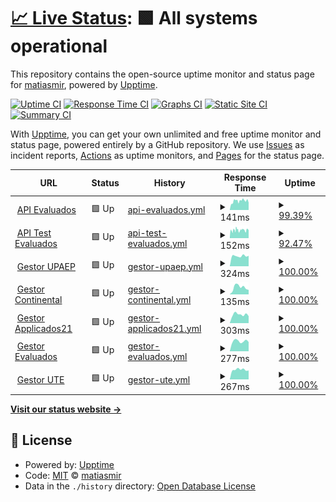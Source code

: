 # [📈 Live Status](https://status.e-valuados.com): <!--live status--> **🟩 All systems operational**

This repository contains the open-source uptime monitor and status page for [matiasmir](https://status.e-valuados.com), powered by [Upptime](https://github.com/upptime/upptime).

[![Uptime CI](https://github.com/matiasmir/status/workflows/Uptime%20CI/badge.svg)](https://github.com/matiasmir/status/actions?query=workflow%3A%22Uptime+CI%22)
[![Response Time CI](https://github.com/matiasmir/status/workflows/Response%20Time%20CI/badge.svg)](https://github.com/matiasmir/status/actions?query=workflow%3A%22Response+Time+CI%22)
[![Graphs CI](https://github.com/matiasmir/status/workflows/Graphs%20CI/badge.svg)](https://github.com/matiasmir/status/actions?query=workflow%3A%22Graphs+CI%22)
[![Static Site CI](https://github.com/matiasmir/status/workflows/Static%20Site%20CI/badge.svg)](https://github.com/matiasmir/status/actions?query=workflow%3A%22Static+Site+CI%22)
[![Summary CI](https://github.com/matiasmir/status/workflows/Summary%20CI/badge.svg)](https://github.com/matiasmir/status/actions?query=workflow%3A%22Summary+CI%22)

With [Upptime](https://upptime.js.org), you can get your own unlimited and free uptime monitor and status page, powered entirely by a GitHub repository. We use [Issues](https://github.com/matiasmir/status/issues) as incident reports, [Actions](https://github.com/matiasmir/status/actions) as uptime monitors, and [Pages](https://status.e-valuados.com) for the status page.

<!--start: status pages-->
<!-- This summary is generated by Upptime (https://github.com/upptime/upptime) -->
<!-- Do not edit this manually, your changes will be overwritten -->
<!-- prettier-ignore -->
| URL | Status | History | Response Time | Uptime |
| --- | ------ | ------- | ------------- | ------ |
| <img alt="" src="https://icons.duckduckgo.com/ip3/api.e-valuados.com.ico" height="13"> [API Evaluados](https://api.e-valuados.com/v1/health) | 🟩 Up | [api-evaluados.yml](https://github.com/matiasmir/status/commits/HEAD/history/api-evaluados.yml) | <details><summary><img alt="Response time graph" src="./graphs/api-evaluados/response-time-week.png" height="20"> 141ms</summary><br><a href="https://status.e-valuados.com/history/api-evaluados"><img alt="Response time 162" src="https://img.shields.io/endpoint?url=https%3A%2F%2Fraw.githubusercontent.com%2Fmatiasmir%2Fstatus%2FHEAD%2Fapi%2Fapi-evaluados%2Fresponse-time.json"></a><br><a href="https://status.e-valuados.com/history/api-evaluados"><img alt="24-hour response time 113" src="https://img.shields.io/endpoint?url=https%3A%2F%2Fraw.githubusercontent.com%2Fmatiasmir%2Fstatus%2FHEAD%2Fapi%2Fapi-evaluados%2Fresponse-time-day.json"></a><br><a href="https://status.e-valuados.com/history/api-evaluados"><img alt="7-day response time 141" src="https://img.shields.io/endpoint?url=https%3A%2F%2Fraw.githubusercontent.com%2Fmatiasmir%2Fstatus%2FHEAD%2Fapi%2Fapi-evaluados%2Fresponse-time-week.json"></a><br><a href="https://status.e-valuados.com/history/api-evaluados"><img alt="30-day response time 131" src="https://img.shields.io/endpoint?url=https%3A%2F%2Fraw.githubusercontent.com%2Fmatiasmir%2Fstatus%2FHEAD%2Fapi%2Fapi-evaluados%2Fresponse-time-month.json"></a><br><a href="https://status.e-valuados.com/history/api-evaluados"><img alt="1-year response time 176" src="https://img.shields.io/endpoint?url=https%3A%2F%2Fraw.githubusercontent.com%2Fmatiasmir%2Fstatus%2FHEAD%2Fapi%2Fapi-evaluados%2Fresponse-time-year.json"></a></details> | <details><summary><a href="https://status.e-valuados.com/history/api-evaluados">99.39%</a></summary><a href="https://status.e-valuados.com/history/api-evaluados"><img alt="All-time uptime 99.93%" src="https://img.shields.io/endpoint?url=https%3A%2F%2Fraw.githubusercontent.com%2Fmatiasmir%2Fstatus%2FHEAD%2Fapi%2Fapi-evaluados%2Fuptime.json"></a><br><a href="https://status.e-valuados.com/history/api-evaluados"><img alt="24-hour uptime 100.00%" src="https://img.shields.io/endpoint?url=https%3A%2F%2Fraw.githubusercontent.com%2Fmatiasmir%2Fstatus%2FHEAD%2Fapi%2Fapi-evaluados%2Fuptime-day.json"></a><br><a href="https://status.e-valuados.com/history/api-evaluados"><img alt="7-day uptime 99.39%" src="https://img.shields.io/endpoint?url=https%3A%2F%2Fraw.githubusercontent.com%2Fmatiasmir%2Fstatus%2FHEAD%2Fapi%2Fapi-evaluados%2Fuptime-week.json"></a><br><a href="https://status.e-valuados.com/history/api-evaluados"><img alt="30-day uptime 99.64%" src="https://img.shields.io/endpoint?url=https%3A%2F%2Fraw.githubusercontent.com%2Fmatiasmir%2Fstatus%2FHEAD%2Fapi%2Fapi-evaluados%2Fuptime-month.json"></a><br><a href="https://status.e-valuados.com/history/api-evaluados"><img alt="1-year uptime 99.90%" src="https://img.shields.io/endpoint?url=https%3A%2F%2Fraw.githubusercontent.com%2Fmatiasmir%2Fstatus%2FHEAD%2Fapi%2Fapi-evaluados%2Fuptime-year.json"></a></details>
| <img alt="" src="https://icons.duckduckgo.com/ip3/api.test.e-valuados.com.ico" height="13"> [API Test Evaluados](https://api.test.e-valuados.com/v1/health) | 🟩 Up | [api-test-evaluados.yml](https://github.com/matiasmir/status/commits/HEAD/history/api-test-evaluados.yml) | <details><summary><img alt="Response time graph" src="./graphs/api-test-evaluados/response-time-week.png" height="20"> 152ms</summary><br><a href="https://status.e-valuados.com/history/api-test-evaluados"><img alt="Response time 160" src="https://img.shields.io/endpoint?url=https%3A%2F%2Fraw.githubusercontent.com%2Fmatiasmir%2Fstatus%2FHEAD%2Fapi%2Fapi-test-evaluados%2Fresponse-time.json"></a><br><a href="https://status.e-valuados.com/history/api-test-evaluados"><img alt="24-hour response time 135" src="https://img.shields.io/endpoint?url=https%3A%2F%2Fraw.githubusercontent.com%2Fmatiasmir%2Fstatus%2FHEAD%2Fapi%2Fapi-test-evaluados%2Fresponse-time-day.json"></a><br><a href="https://status.e-valuados.com/history/api-test-evaluados"><img alt="7-day response time 152" src="https://img.shields.io/endpoint?url=https%3A%2F%2Fraw.githubusercontent.com%2Fmatiasmir%2Fstatus%2FHEAD%2Fapi%2Fapi-test-evaluados%2Fresponse-time-week.json"></a><br><a href="https://status.e-valuados.com/history/api-test-evaluados"><img alt="30-day response time 152" src="https://img.shields.io/endpoint?url=https%3A%2F%2Fraw.githubusercontent.com%2Fmatiasmir%2Fstatus%2FHEAD%2Fapi%2Fapi-test-evaluados%2Fresponse-time-month.json"></a><br><a href="https://status.e-valuados.com/history/api-test-evaluados"><img alt="1-year response time 167" src="https://img.shields.io/endpoint?url=https%3A%2F%2Fraw.githubusercontent.com%2Fmatiasmir%2Fstatus%2FHEAD%2Fapi%2Fapi-test-evaluados%2Fresponse-time-year.json"></a></details> | <details><summary><a href="https://status.e-valuados.com/history/api-test-evaluados">92.47%</a></summary><a href="https://status.e-valuados.com/history/api-test-evaluados"><img alt="All-time uptime 99.76%" src="https://img.shields.io/endpoint?url=https%3A%2F%2Fraw.githubusercontent.com%2Fmatiasmir%2Fstatus%2FHEAD%2Fapi%2Fapi-test-evaluados%2Fuptime.json"></a><br><a href="https://status.e-valuados.com/history/api-test-evaluados"><img alt="24-hour uptime 79.41%" src="https://img.shields.io/endpoint?url=https%3A%2F%2Fraw.githubusercontent.com%2Fmatiasmir%2Fstatus%2FHEAD%2Fapi%2Fapi-test-evaluados%2Fuptime-day.json"></a><br><a href="https://status.e-valuados.com/history/api-test-evaluados"><img alt="7-day uptime 92.47%" src="https://img.shields.io/endpoint?url=https%3A%2F%2Fraw.githubusercontent.com%2Fmatiasmir%2Fstatus%2FHEAD%2Fapi%2Fapi-test-evaluados%2Fuptime-week.json"></a><br><a href="https://status.e-valuados.com/history/api-test-evaluados"><img alt="30-day uptime 96.23%" src="https://img.shields.io/endpoint?url=https%3A%2F%2Fraw.githubusercontent.com%2Fmatiasmir%2Fstatus%2FHEAD%2Fapi%2Fapi-test-evaluados%2Fuptime-month.json"></a><br><a href="https://status.e-valuados.com/history/api-test-evaluados"><img alt="1-year uptime 99.60%" src="https://img.shields.io/endpoint?url=https%3A%2F%2Fraw.githubusercontent.com%2Fmatiasmir%2Fstatus%2FHEAD%2Fapi%2Fapi-test-evaluados%2Fuptime-year.json"></a></details>
| <img alt="" src="https://icons.duckduckgo.com/ip3/upaep.e-valuados.com.ico" height="13"> [Gestor UPAEP](https://upaep.e-valuados.com) | 🟩 Up | [gestor-upaep.yml](https://github.com/matiasmir/status/commits/HEAD/history/gestor-upaep.yml) | <details><summary><img alt="Response time graph" src="./graphs/gestor-upaep/response-time-week.png" height="20"> 324ms</summary><br><a href="https://status.e-valuados.com/history/gestor-upaep"><img alt="Response time 286" src="https://img.shields.io/endpoint?url=https%3A%2F%2Fraw.githubusercontent.com%2Fmatiasmir%2Fstatus%2FHEAD%2Fapi%2Fgestor-upaep%2Fresponse-time.json"></a><br><a href="https://status.e-valuados.com/history/gestor-upaep"><img alt="24-hour response time 329" src="https://img.shields.io/endpoint?url=https%3A%2F%2Fraw.githubusercontent.com%2Fmatiasmir%2Fstatus%2FHEAD%2Fapi%2Fgestor-upaep%2Fresponse-time-day.json"></a><br><a href="https://status.e-valuados.com/history/gestor-upaep"><img alt="7-day response time 324" src="https://img.shields.io/endpoint?url=https%3A%2F%2Fraw.githubusercontent.com%2Fmatiasmir%2Fstatus%2FHEAD%2Fapi%2Fgestor-upaep%2Fresponse-time-week.json"></a><br><a href="https://status.e-valuados.com/history/gestor-upaep"><img alt="30-day response time 294" src="https://img.shields.io/endpoint?url=https%3A%2F%2Fraw.githubusercontent.com%2Fmatiasmir%2Fstatus%2FHEAD%2Fapi%2Fgestor-upaep%2Fresponse-time-month.json"></a><br><a href="https://status.e-valuados.com/history/gestor-upaep"><img alt="1-year response time 292" src="https://img.shields.io/endpoint?url=https%3A%2F%2Fraw.githubusercontent.com%2Fmatiasmir%2Fstatus%2FHEAD%2Fapi%2Fgestor-upaep%2Fresponse-time-year.json"></a></details> | <details><summary><a href="https://status.e-valuados.com/history/gestor-upaep">100.00%</a></summary><a href="https://status.e-valuados.com/history/gestor-upaep"><img alt="All-time uptime 99.96%" src="https://img.shields.io/endpoint?url=https%3A%2F%2Fraw.githubusercontent.com%2Fmatiasmir%2Fstatus%2FHEAD%2Fapi%2Fgestor-upaep%2Fuptime.json"></a><br><a href="https://status.e-valuados.com/history/gestor-upaep"><img alt="24-hour uptime 100.00%" src="https://img.shields.io/endpoint?url=https%3A%2F%2Fraw.githubusercontent.com%2Fmatiasmir%2Fstatus%2FHEAD%2Fapi%2Fgestor-upaep%2Fuptime-day.json"></a><br><a href="https://status.e-valuados.com/history/gestor-upaep"><img alt="7-day uptime 100.00%" src="https://img.shields.io/endpoint?url=https%3A%2F%2Fraw.githubusercontent.com%2Fmatiasmir%2Fstatus%2FHEAD%2Fapi%2Fgestor-upaep%2Fuptime-week.json"></a><br><a href="https://status.e-valuados.com/history/gestor-upaep"><img alt="30-day uptime 100.00%" src="https://img.shields.io/endpoint?url=https%3A%2F%2Fraw.githubusercontent.com%2Fmatiasmir%2Fstatus%2FHEAD%2Fapi%2Fgestor-upaep%2Fuptime-month.json"></a><br><a href="https://status.e-valuados.com/history/gestor-upaep"><img alt="1-year uptime 99.99%" src="https://img.shields.io/endpoint?url=https%3A%2F%2Fraw.githubusercontent.com%2Fmatiasmir%2Fstatus%2FHEAD%2Fapi%2Fgestor-upaep%2Fuptime-year.json"></a></details>
| <img alt="" src="https://icons.duckduckgo.com/ip3/continental.e-valuados.com.ico" height="13"> [Gestor Continental](https://continental.e-valuados.com) | 🟩 Up | [gestor-continental.yml](https://github.com/matiasmir/status/commits/HEAD/history/gestor-continental.yml) | <details><summary><img alt="Response time graph" src="./graphs/gestor-continental/response-time-week.png" height="20"> 135ms</summary><br><a href="https://status.e-valuados.com/history/gestor-continental"><img alt="Response time 115" src="https://img.shields.io/endpoint?url=https%3A%2F%2Fraw.githubusercontent.com%2Fmatiasmir%2Fstatus%2FHEAD%2Fapi%2Fgestor-continental%2Fresponse-time.json"></a><br><a href="https://status.e-valuados.com/history/gestor-continental"><img alt="24-hour response time 88" src="https://img.shields.io/endpoint?url=https%3A%2F%2Fraw.githubusercontent.com%2Fmatiasmir%2Fstatus%2FHEAD%2Fapi%2Fgestor-continental%2Fresponse-time-day.json"></a><br><a href="https://status.e-valuados.com/history/gestor-continental"><img alt="7-day response time 135" src="https://img.shields.io/endpoint?url=https%3A%2F%2Fraw.githubusercontent.com%2Fmatiasmir%2Fstatus%2FHEAD%2Fapi%2Fgestor-continental%2Fresponse-time-week.json"></a><br><a href="https://status.e-valuados.com/history/gestor-continental"><img alt="30-day response time 124" src="https://img.shields.io/endpoint?url=https%3A%2F%2Fraw.githubusercontent.com%2Fmatiasmir%2Fstatus%2FHEAD%2Fapi%2Fgestor-continental%2Fresponse-time-month.json"></a><br><a href="https://status.e-valuados.com/history/gestor-continental"><img alt="1-year response time 119" src="https://img.shields.io/endpoint?url=https%3A%2F%2Fraw.githubusercontent.com%2Fmatiasmir%2Fstatus%2FHEAD%2Fapi%2Fgestor-continental%2Fresponse-time-year.json"></a></details> | <details><summary><a href="https://status.e-valuados.com/history/gestor-continental">100.00%</a></summary><a href="https://status.e-valuados.com/history/gestor-continental"><img alt="All-time uptime 99.96%" src="https://img.shields.io/endpoint?url=https%3A%2F%2Fraw.githubusercontent.com%2Fmatiasmir%2Fstatus%2FHEAD%2Fapi%2Fgestor-continental%2Fuptime.json"></a><br><a href="https://status.e-valuados.com/history/gestor-continental"><img alt="24-hour uptime 100.00%" src="https://img.shields.io/endpoint?url=https%3A%2F%2Fraw.githubusercontent.com%2Fmatiasmir%2Fstatus%2FHEAD%2Fapi%2Fgestor-continental%2Fuptime-day.json"></a><br><a href="https://status.e-valuados.com/history/gestor-continental"><img alt="7-day uptime 100.00%" src="https://img.shields.io/endpoint?url=https%3A%2F%2Fraw.githubusercontent.com%2Fmatiasmir%2Fstatus%2FHEAD%2Fapi%2Fgestor-continental%2Fuptime-week.json"></a><br><a href="https://status.e-valuados.com/history/gestor-continental"><img alt="30-day uptime 100.00%" src="https://img.shields.io/endpoint?url=https%3A%2F%2Fraw.githubusercontent.com%2Fmatiasmir%2Fstatus%2FHEAD%2Fapi%2Fgestor-continental%2Fuptime-month.json"></a><br><a href="https://status.e-valuados.com/history/gestor-continental"><img alt="1-year uptime 100.00%" src="https://img.shields.io/endpoint?url=https%3A%2F%2Fraw.githubusercontent.com%2Fmatiasmir%2Fstatus%2FHEAD%2Fapi%2Fgestor-continental%2Fuptime-year.json"></a></details>
| <img alt="" src="https://icons.duckduckgo.com/ip3/applicados21.e-valuados.com.ico" height="13"> [Gestor Applicados21](https://applicados21.e-valuados.com) | 🟩 Up | [gestor-applicados21.yml](https://github.com/matiasmir/status/commits/HEAD/history/gestor-applicados21.yml) | <details><summary><img alt="Response time graph" src="./graphs/gestor-applicados21/response-time-week.png" height="20"> 303ms</summary><br><a href="https://status.e-valuados.com/history/gestor-applicados21"><img alt="Response time 279" src="https://img.shields.io/endpoint?url=https%3A%2F%2Fraw.githubusercontent.com%2Fmatiasmir%2Fstatus%2FHEAD%2Fapi%2Fgestor-applicados21%2Fresponse-time.json"></a><br><a href="https://status.e-valuados.com/history/gestor-applicados21"><img alt="24-hour response time 246" src="https://img.shields.io/endpoint?url=https%3A%2F%2Fraw.githubusercontent.com%2Fmatiasmir%2Fstatus%2FHEAD%2Fapi%2Fgestor-applicados21%2Fresponse-time-day.json"></a><br><a href="https://status.e-valuados.com/history/gestor-applicados21"><img alt="7-day response time 303" src="https://img.shields.io/endpoint?url=https%3A%2F%2Fraw.githubusercontent.com%2Fmatiasmir%2Fstatus%2FHEAD%2Fapi%2Fgestor-applicados21%2Fresponse-time-week.json"></a><br><a href="https://status.e-valuados.com/history/gestor-applicados21"><img alt="30-day response time 295" src="https://img.shields.io/endpoint?url=https%3A%2F%2Fraw.githubusercontent.com%2Fmatiasmir%2Fstatus%2FHEAD%2Fapi%2Fgestor-applicados21%2Fresponse-time-month.json"></a><br><a href="https://status.e-valuados.com/history/gestor-applicados21"><img alt="1-year response time 284" src="https://img.shields.io/endpoint?url=https%3A%2F%2Fraw.githubusercontent.com%2Fmatiasmir%2Fstatus%2FHEAD%2Fapi%2Fgestor-applicados21%2Fresponse-time-year.json"></a></details> | <details><summary><a href="https://status.e-valuados.com/history/gestor-applicados21">100.00%</a></summary><a href="https://status.e-valuados.com/history/gestor-applicados21"><img alt="All-time uptime 99.96%" src="https://img.shields.io/endpoint?url=https%3A%2F%2Fraw.githubusercontent.com%2Fmatiasmir%2Fstatus%2FHEAD%2Fapi%2Fgestor-applicados21%2Fuptime.json"></a><br><a href="https://status.e-valuados.com/history/gestor-applicados21"><img alt="24-hour uptime 100.00%" src="https://img.shields.io/endpoint?url=https%3A%2F%2Fraw.githubusercontent.com%2Fmatiasmir%2Fstatus%2FHEAD%2Fapi%2Fgestor-applicados21%2Fuptime-day.json"></a><br><a href="https://status.e-valuados.com/history/gestor-applicados21"><img alt="7-day uptime 100.00%" src="https://img.shields.io/endpoint?url=https%3A%2F%2Fraw.githubusercontent.com%2Fmatiasmir%2Fstatus%2FHEAD%2Fapi%2Fgestor-applicados21%2Fuptime-week.json"></a><br><a href="https://status.e-valuados.com/history/gestor-applicados21"><img alt="30-day uptime 100.00%" src="https://img.shields.io/endpoint?url=https%3A%2F%2Fraw.githubusercontent.com%2Fmatiasmir%2Fstatus%2FHEAD%2Fapi%2Fgestor-applicados21%2Fuptime-month.json"></a><br><a href="https://status.e-valuados.com/history/gestor-applicados21"><img alt="1-year uptime 99.99%" src="https://img.shields.io/endpoint?url=https%3A%2F%2Fraw.githubusercontent.com%2Fmatiasmir%2Fstatus%2FHEAD%2Fapi%2Fgestor-applicados21%2Fuptime-year.json"></a></details>
| <img alt="" src="https://icons.duckduckgo.com/ip3/docente.e-valuados.com.ico" height="13"> [Gestor Evaluados](https://docente.e-valuados.com) | 🟩 Up | [gestor-evaluados.yml](https://github.com/matiasmir/status/commits/HEAD/history/gestor-evaluados.yml) | <details><summary><img alt="Response time graph" src="./graphs/gestor-evaluados/response-time-week.png" height="20"> 277ms</summary><br><a href="https://status.e-valuados.com/history/gestor-evaluados"><img alt="Response time 272" src="https://img.shields.io/endpoint?url=https%3A%2F%2Fraw.githubusercontent.com%2Fmatiasmir%2Fstatus%2FHEAD%2Fapi%2Fgestor-evaluados%2Fresponse-time.json"></a><br><a href="https://status.e-valuados.com/history/gestor-evaluados"><img alt="24-hour response time 256" src="https://img.shields.io/endpoint?url=https%3A%2F%2Fraw.githubusercontent.com%2Fmatiasmir%2Fstatus%2FHEAD%2Fapi%2Fgestor-evaluados%2Fresponse-time-day.json"></a><br><a href="https://status.e-valuados.com/history/gestor-evaluados"><img alt="7-day response time 277" src="https://img.shields.io/endpoint?url=https%3A%2F%2Fraw.githubusercontent.com%2Fmatiasmir%2Fstatus%2FHEAD%2Fapi%2Fgestor-evaluados%2Fresponse-time-week.json"></a><br><a href="https://status.e-valuados.com/history/gestor-evaluados"><img alt="30-day response time 276" src="https://img.shields.io/endpoint?url=https%3A%2F%2Fraw.githubusercontent.com%2Fmatiasmir%2Fstatus%2FHEAD%2Fapi%2Fgestor-evaluados%2Fresponse-time-month.json"></a><br><a href="https://status.e-valuados.com/history/gestor-evaluados"><img alt="1-year response time 275" src="https://img.shields.io/endpoint?url=https%3A%2F%2Fraw.githubusercontent.com%2Fmatiasmir%2Fstatus%2FHEAD%2Fapi%2Fgestor-evaluados%2Fresponse-time-year.json"></a></details> | <details><summary><a href="https://status.e-valuados.com/history/gestor-evaluados">100.00%</a></summary><a href="https://status.e-valuados.com/history/gestor-evaluados"><img alt="All-time uptime 99.96%" src="https://img.shields.io/endpoint?url=https%3A%2F%2Fraw.githubusercontent.com%2Fmatiasmir%2Fstatus%2FHEAD%2Fapi%2Fgestor-evaluados%2Fuptime.json"></a><br><a href="https://status.e-valuados.com/history/gestor-evaluados"><img alt="24-hour uptime 100.00%" src="https://img.shields.io/endpoint?url=https%3A%2F%2Fraw.githubusercontent.com%2Fmatiasmir%2Fstatus%2FHEAD%2Fapi%2Fgestor-evaluados%2Fuptime-day.json"></a><br><a href="https://status.e-valuados.com/history/gestor-evaluados"><img alt="7-day uptime 100.00%" src="https://img.shields.io/endpoint?url=https%3A%2F%2Fraw.githubusercontent.com%2Fmatiasmir%2Fstatus%2FHEAD%2Fapi%2Fgestor-evaluados%2Fuptime-week.json"></a><br><a href="https://status.e-valuados.com/history/gestor-evaluados"><img alt="30-day uptime 100.00%" src="https://img.shields.io/endpoint?url=https%3A%2F%2Fraw.githubusercontent.com%2Fmatiasmir%2Fstatus%2FHEAD%2Fapi%2Fgestor-evaluados%2Fuptime-month.json"></a><br><a href="https://status.e-valuados.com/history/gestor-evaluados"><img alt="1-year uptime 99.99%" src="https://img.shields.io/endpoint?url=https%3A%2F%2Fraw.githubusercontent.com%2Fmatiasmir%2Fstatus%2FHEAD%2Fapi%2Fgestor-evaluados%2Fuptime-year.json"></a></details>
| <img alt="" src="https://icons.duckduckgo.com/ip3/ute.e-valuados.com.ico" height="13"> [Gestor UTE](https://ute.e-valuados.com) | 🟩 Up | [gestor-ute.yml](https://github.com/matiasmir/status/commits/HEAD/history/gestor-ute.yml) | <details><summary><img alt="Response time graph" src="./graphs/gestor-ute/response-time-week.png" height="20"> 267ms</summary><br><a href="https://status.e-valuados.com/history/gestor-ute"><img alt="Response time 268" src="https://img.shields.io/endpoint?url=https%3A%2F%2Fraw.githubusercontent.com%2Fmatiasmir%2Fstatus%2FHEAD%2Fapi%2Fgestor-ute%2Fresponse-time.json"></a><br><a href="https://status.e-valuados.com/history/gestor-ute"><img alt="24-hour response time 245" src="https://img.shields.io/endpoint?url=https%3A%2F%2Fraw.githubusercontent.com%2Fmatiasmir%2Fstatus%2FHEAD%2Fapi%2Fgestor-ute%2Fresponse-time-day.json"></a><br><a href="https://status.e-valuados.com/history/gestor-ute"><img alt="7-day response time 267" src="https://img.shields.io/endpoint?url=https%3A%2F%2Fraw.githubusercontent.com%2Fmatiasmir%2Fstatus%2FHEAD%2Fapi%2Fgestor-ute%2Fresponse-time-week.json"></a><br><a href="https://status.e-valuados.com/history/gestor-ute"><img alt="30-day response time 279" src="https://img.shields.io/endpoint?url=https%3A%2F%2Fraw.githubusercontent.com%2Fmatiasmir%2Fstatus%2FHEAD%2Fapi%2Fgestor-ute%2Fresponse-time-month.json"></a><br><a href="https://status.e-valuados.com/history/gestor-ute"><img alt="1-year response time 275" src="https://img.shields.io/endpoint?url=https%3A%2F%2Fraw.githubusercontent.com%2Fmatiasmir%2Fstatus%2FHEAD%2Fapi%2Fgestor-ute%2Fresponse-time-year.json"></a></details> | <details><summary><a href="https://status.e-valuados.com/history/gestor-ute">100.00%</a></summary><a href="https://status.e-valuados.com/history/gestor-ute"><img alt="All-time uptime 99.96%" src="https://img.shields.io/endpoint?url=https%3A%2F%2Fraw.githubusercontent.com%2Fmatiasmir%2Fstatus%2FHEAD%2Fapi%2Fgestor-ute%2Fuptime.json"></a><br><a href="https://status.e-valuados.com/history/gestor-ute"><img alt="24-hour uptime 100.00%" src="https://img.shields.io/endpoint?url=https%3A%2F%2Fraw.githubusercontent.com%2Fmatiasmir%2Fstatus%2FHEAD%2Fapi%2Fgestor-ute%2Fuptime-day.json"></a><br><a href="https://status.e-valuados.com/history/gestor-ute"><img alt="7-day uptime 100.00%" src="https://img.shields.io/endpoint?url=https%3A%2F%2Fraw.githubusercontent.com%2Fmatiasmir%2Fstatus%2FHEAD%2Fapi%2Fgestor-ute%2Fuptime-week.json"></a><br><a href="https://status.e-valuados.com/history/gestor-ute"><img alt="30-day uptime 100.00%" src="https://img.shields.io/endpoint?url=https%3A%2F%2Fraw.githubusercontent.com%2Fmatiasmir%2Fstatus%2FHEAD%2Fapi%2Fgestor-ute%2Fuptime-month.json"></a><br><a href="https://status.e-valuados.com/history/gestor-ute"><img alt="1-year uptime 99.99%" src="https://img.shields.io/endpoint?url=https%3A%2F%2Fraw.githubusercontent.com%2Fmatiasmir%2Fstatus%2FHEAD%2Fapi%2Fgestor-ute%2Fuptime-year.json"></a></details>

<!--end: status pages-->

[**Visit our status website →**](https://status.e-valuados.com)

## 📄 License

- Powered by: [Upptime](https://github.com/upptime/upptime)
- Code: [MIT](./LICENSE) © [matiasmir](https://status.e-valuados.com)
- Data in the `./history` directory: [Open Database License](https://opendatacommons.org/licenses/odbl/1-0/)
